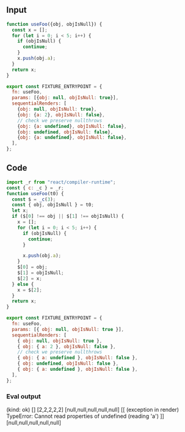 
## Input

```javascript
function useFoo({obj, objIsNull}) {
  const x = [];
  for (let i = 0; i < 5; i++) {
    if (objIsNull) {
      continue;
    }
    x.push(obj.a);
  }
  return x;
}

export const FIXTURE_ENTRYPOINT = {
  fn: useFoo,
  params: [{obj: null, objIsNull: true}],
  sequentialRenders: [
    {obj: null, objIsNull: true},
    {obj: {a: 2}, objIsNull: false},
    // check we preserve nullthrows
    {obj: {a: undefined}, objIsNull: false},
    {obj: undefined, objIsNull: false},
    {obj: {a: undefined}, objIsNull: false},
  ],
};

```

## Code

```javascript
import _r from "react/compiler-runtime";
const { c: _c } = _r;
function useFoo(t0) {
  const $ = _c(3);
  const { obj, objIsNull } = t0;
  let x;
  if ($[0] !== obj || $[1] !== objIsNull) {
    x = [];
    for (let i = 0; i < 5; i++) {
      if (objIsNull) {
        continue;
      }

      x.push(obj.a);
    }
    $[0] = obj;
    $[1] = objIsNull;
    $[2] = x;
  } else {
    x = $[2];
  }
  return x;
}

export const FIXTURE_ENTRYPOINT = {
  fn: useFoo,
  params: [{ obj: null, objIsNull: true }],
  sequentialRenders: [
    { obj: null, objIsNull: true },
    { obj: { a: 2 }, objIsNull: false },
    // check we preserve nullthrows
    { obj: { a: undefined }, objIsNull: false },
    { obj: undefined, objIsNull: false },
    { obj: { a: undefined }, objIsNull: false },
  ],
};

```
      
### Eval output
(kind: ok) []
[2,2,2,2,2]
[null,null,null,null,null]
[[ (exception in render) TypeError: Cannot read properties of undefined (reading 'a') ]]
[null,null,null,null,null]